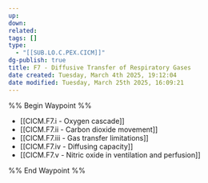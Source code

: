 ```yaml
---
up: 
down: 
related: 
tags: []
type:
  - "[[SUB.LO.C.PEX.CICM]]"
dg-publish: true
title: F7 - Diffusive Transfer of Respiratory Gases
date created: Tuesday, March 4th 2025, 19:12:04
date modified: Tuesday, March 25th 2025, 16:09:21
---
```


%% Begin Waypoint %%

- [[CICM.F7.i - Oxygen cascade]]
- [[CICM.F7.ii - Carbon dioxide movement]]
- [[CICM.F7.iii - Gas transfer limitations]]
- [[CICM.F7.iv - Diffusing capacity]]
- [[CICM.F7.v - Nitric oxide in ventilation and perfusion]]

%% End Waypoint %%
